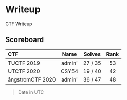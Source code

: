 # Writeup

CTF Writeup

## Scoreboard

| CTF | Name | Solves | Rank |
| :-- | :--: | :----: | :--: |
| TUCTF 2019 | admin' | 27 / 35 | 53 |
| UTCTF 2020 | CSY54 | 19 / 40 | 42 |
| ångstromCTF 2020 | admin' | 36 / 47 | 48 |

> Date in UTC
